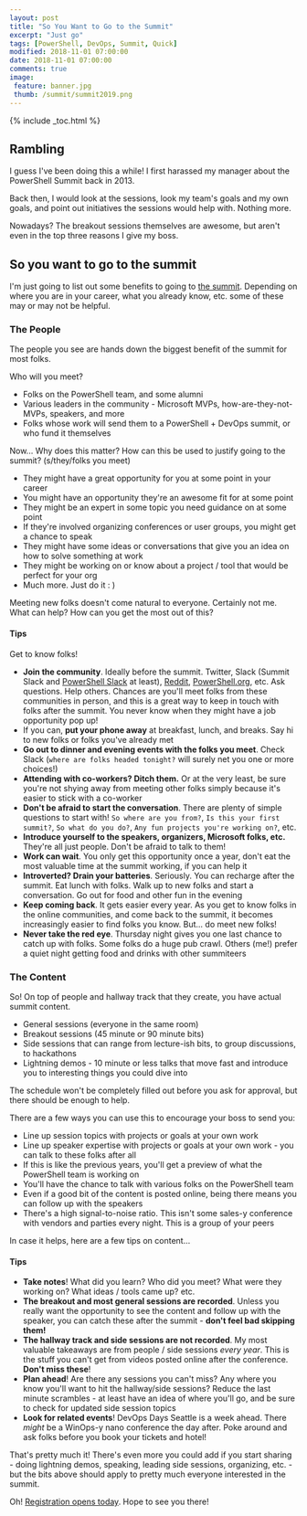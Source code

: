 ```yaml
---
layout: post
title: "So You Want to Go to the Summit"
excerpt: "Just go"
tags: [PowerShell, DevOps, Summit, Quick]
modified: 2018-11-01 07:00:00
date: 2018-11-01 07:00:00
comments: true
image:
 feature: banner.jpg
 thumb: /summit/summit2019.png
---
```

{% include _toc.html %}

## Rambling

I guess I've been doing this a while!  I first harassed my manager about the PowerShell Summit back in 2013.

Back then, I would look at the sessions, look my team's goals and my own goals, and point out initiatives the sessions would help with.  Nothing more.

Nowadays?  The breakout sessions themselves are awesome, but aren't even in the top three reasons I give my boss.

## So you want to go to the summit

I'm just going to list out some benefits to going to [the summit](https://powershell.org/summit/).  Depending on where you are in your career, what you already know, etc. some of these may or may not be helpful.

### The People

The people you see are hands down the biggest benefit of the summit for most folks.

Who will you meet?

* Folks on the PowerShell team, and some alumni
* Various leaders in the community - Microsoft MVPs, how-are-they-not-MVPs, speakers, and more
* Folks whose work will send them to a PowerShell + DevOps summit, or who fund it themselves

Now... Why does this matter?  How can this be used to justify going to the summit?  (s/they/folks you meet)

* They might have a great opportunity for you at some point in your career
* You might have an opportunity they're an awesome fit for at some point
* They might be an expert in some topic you need guidance on at some point
* If they're involved organizing conferences or user groups, you might get a chance to speak
* They might have some ideas or conversations that give you an idea on how to solve something at work
* They might be working on or know about a project / tool that would be perfect for your org
* Much more.  Just do it : )

Meeting new folks doesn't come natural to everyone.  Certainly not me.  What can help?  How can you get the most out of this?

#### Tips

Get to know folks!

* **Join the community**.  Ideally before the summit.  Twitter, Slack (Summit Slack and [PowerShell Slack](https://bit.ly/psslack) at least), [Reddit](https://reddit.com/r/powershell), [PowerShell.org](https://powershell.org/), etc.  Ask questions.  Help others.  Chances are you'll meet folks from these communities in person, and this is a great way to keep in touch with folks after the summit.  You never know when they might have a job opportunity pop up!
* If you can, **put your phone away** at breakfast, lunch, and breaks.  Say hi to new folks or folks you've already met
* **Go out to dinner and evening events with the folks you meet**.  Check Slack (`where are folks headed tonight?` will surely net you one or more choices!)
* **Attending with co-workers?  Ditch them.**  Or at the very least, be sure you're not shying away from meeting other folks simply because it's easier to stick with a co-worker
* **Don't be afraid to start the conversation**.  There are plenty of simple questions to start with!  `So where are you from?`, `Is this your first summit?`, `So what do you do?`, `Any fun projects you're working on?`, etc.
* **Introduce yourself to the speakers, organizers, Microsoft folks, etc.**  They're all just people.  Don't be afraid to talk to them!
* **Work can wait**.  You only get this opportunity once a year, don't eat the most valuable time at the summit working, if you can help it
* **Introverted?  Drain your batteries**.  Seriously.  You can recharge after the summit.  Eat lunch with folks.  Walk up to new folks and start a conversation.  Go out for food and other fun in the evening
* **Keep coming back**.  It gets easier every year.  As you get to know folks in the online communities, and come back to the summit, it becomes increasingly easier to find folks you know.  But... do meet new folks!
* **Never take the red eye**.  Thursday night gives you one last chance to catch up with folks.  Some folks do a huge pub crawl.  Others (me!) prefer a quiet night getting food and drinks with other summiteers

### The Content

So!  On top of people and hallway track that they create, you have actual summit content.

* General sessions (everyone in the same room)
* Breakout sessions (45 minute or 90 minute bits)
* Side sessions that can range from lecture-ish bits, to group discussions, to hackathons
* Lightning demos - 10 minute or less talks that move fast and introduce you to interesting things you could dive into

The schedule won't be completely filled out before you ask for approval, but there should be enough to help.

There are a few ways you can use this to encourage your boss to send you:

* Line up session topics with projects or goals at your own work
* Line up speaker expertise with projects or goals at your own work - you can talk to these folks after all
* If this is like the previous years, you'll get a preview of what the PowerShell team is working on
* You'll have the chance to talk with various folks on the PowerShell team
* Even if a good bit of the content is posted online, being there means you can follow up with the speakers
* There's a high signal-to-noise ratio.  This isn't some sales-y conference with vendors and parties every night.  This is a group of your peers

In case it helps, here are a few tips on content...

#### Tips

* **Take notes**!  What did you learn?  Who did you meet?  What were they working on?  What ideas / tools came up?  etc.
* **The breakout and most general sessions are recorded**.  Unless you really want the opportunity to see the content and follow up with the speaker, you can catch these after the summit - **don't feel bad skipping them!**
* **The hallway track and side sessions are not recorded**.  My most valuable takeaways are from people / side sessions _every year_.  This is the stuff you can't get from videos posted online after the conference.  **Don't miss these**!
* **Plan ahead**!  Are there any sessions you can't miss?  Any where you know you'll want to hit the hallway/side sessions?  Reduce the last minute scrambles - at least have an idea of where you'll go, and be sure to check for updated side session topics
* **Look for related events**!  DevOps Days Seattle is a week ahead.  There _might_ be a WinOps-y nano conference the day after.  Poke around and ask folks before you book your tickets and hotel!

That's pretty much it!  There's even more you could add if you start sharing - doing lightning demos, speaking, leading side sessions, organizing, etc. - but the bits above should apply to pretty much everyone interested in the summit.

Oh!  [Registration opens today](https://www.eventbrite.com/e/powershell-devops-global-summit-2019-registration-45182308501).  Hope to see you there!